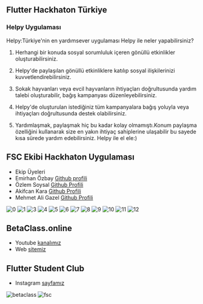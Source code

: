 ## Flutter Hackhaton Türkiye

### Helpy Uygulaması

Helpy:Türkiye'nin en yardımsever uygulaması
Helpy ile neler yapabilirsiniz?
1. Herhangi bir konuda sosyal sorumluluk içeren gönüllü etkinlikler oluşturabilirsiniz.
2. Helpy'de paylaşılan gönüllü etkinliklere katılıp sosyal ilişkilerinizi kuvvetlendirebilirsiniz.
3. Sokak hayvanları veya evcil hayvanların ihtiyaçları doğrultusunda yardım talebi oluşturabilir, bağış kampanyası düzenleyebilirsiniz.
4. Helpy'de oluşturulan istediğiniz tüm kampanyalara bağış yoluyla veya ihtiyaçları doğrultusunda destek olabilirsiniz.

5. Yardımlaşmak, paylaşmak hiç bu kadar kolay olmamıştı.Konum paylaşma özelliğini kullanarak size en yakın ihtiyaç sahiplerine ulaşabilir
 bu sayede kısa sürede yardım edebilirsiniz.
 Helpy ile el ele:)

## FSC Ekibi Hackhaton Uygulaması

- Ekip Üyeleri
- Emirhan Özbay [Github profili](https://github.com/emirhanerbay)
- Özlem Soysal [Github Profili](https://github.com/ozlemsoysal)
- Akifcan Kara [Github Profili](https://github.com/akifcan)
- Mehmet Ali Gazel [Github Profili](https://github.com/mehmetaligazel)

![0](https://i.imgur.com/vCsD6am.png)
![1](https://i.imgur.com/FxTNX9R.png)
![3](https://i.imgur.com/5xB9QSt.png)
![4](https://i.imgur.com/3ZgCaue.png)
![5](https://i.imgur.com/kNaCMnv.png)
![6](https://i.imgur.com/ioHn16x.png)
![7](https://i.imgur.com/HWyAl65.png)
![8](https://i.imgur.com/4xjDxJK.png)
![9](https://i.imgur.com/Z9IYvZ3.png)
![10](https://i.imgur.com/yQQ66vp.png)
![11](https://i.imgur.com/efBwfbn.png)
![12](https://i.imgur.com/NaGw6K0.png)


## BetaClass.online

- Youtube [kanalımız](https://www.youtube.com/channel/UCxtWuzZ1vvevGNaSwadqTPQ)
- Web [sitemiz](www.betaclass.online)

## Flutter Student Club
- Instagram [sayfamız](https://www.instagram.com/flutterstudentsclub/)

![betaclass](https://cdn.discordapp.com/attachments/830106529813495838/830106600315289640/Beta_Online.online.png)
![fsc](https://cdn.discordapp.com/attachments/830106529813495838/830106617952862268/Calsma_Yuzeyi_2.png)
